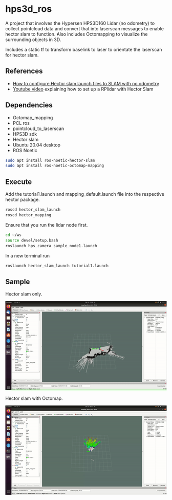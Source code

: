 # hps3d_ros

A project that involves the Hypersen HPS3D160 Lidar (no odometry) to collect pointcloud data and convert that into laserscan messages to enable hector slam to function. Also includes Octomapping to visualize the surrounding objects in 3D.

Includes a static tf to transform baselink to laser to orientate the laserscan for hector slam.

## References

- [How to configure Hector slam launch files to SLAM with no odometry](https://github.com/NickL77/RPLidar_Hector_SLAM)
- [Youtube video](https://www.youtube.com/watch?v=Qrtz0a7HaQ4&t=475s) explaining how to set up a RPlidar with Hector Slam

## Dependencies

- Octomap_mapping
- PCL ros
- pointcloud_to_laserscan
- HPS3D sdk
- Hector slam
- Ubuntu 20.04 desktop
- ROS Noetic

```bash
sudo apt install ros-noetic-hector-slam
sudo apt install ros-noetic-octomap-mapping
```

## Execute

Add the tutorial1.launch and mapping_default.launch file into the respective hector package.

```bash
roscd hector_slam_launch
roscd hector_mapping
```

Ensure that you run the lidar node first.

```bash
cd ~/ws
source devel/setup.bash
roslaunch hps_camera sample_node1.launch
```

In a new terminal run

```bash
roslaunch hector_slam_launch tutorial1.launch
```

## Sample

Hector slam only.

![Hector rviz](src/hector_video.gif)

Hector slam with Octomap.

![Hector & Octomap rviz](src/hector_octomap.gif)